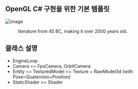 ## OpenGL C# 구현을 위한 기본 템플릿

![image](https://github.com/mekjh12/OpenGL3d/assets/122244587/fbb8c295-bd4f-41e0-a698-feb2a0e7c56d)


<figure>
  <img src="https://github.com/mekjh12/OpenGL3d/assets/122244587/e9546f50-5dbd-4483-9a04-4283f1aa7d0d" alt="">
  <figcaption>literature from 45 BC, making it over 2000 years old.</figcaption>
</figure>


## 클래스 설명

* EngineLoop
* Camera <= FpsCamera, OrbitCamera
* Entity <= TexturedModel <= Texture + RawModel3d (with Pose=Quaternion+Position)
* StaticShader <= Shader 
